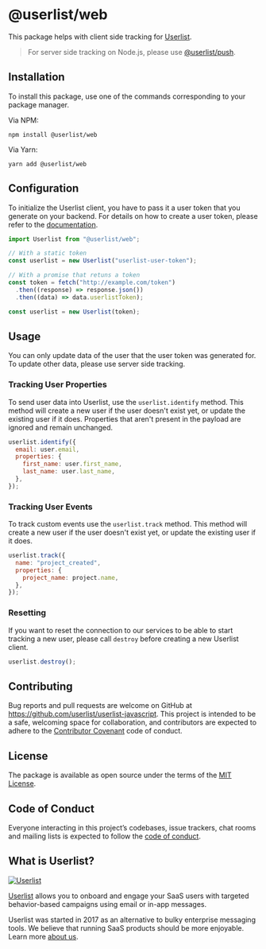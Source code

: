 # @userlist/web

This package helps with client side tracking for [Userlist](http://userlist.com).

> For server side tracking on Node.js, please use [@userlist/push](https://github.com/userlist/userlist-javascript/tree/main/packages/push).

## Installation

To install this package, use one of the commands corresponding to your package manager.

Via NPM:

```shell
npm install @userlist/web
```

Via Yarn:

```shell
yarn add @userlist/web
```

## Configuration

To initialize the Userlist client, you have to pass it a user token that you generate on your backend. For details on how to create a user token, please refer to the [documentation](https://userlist.com/docs/developers/in-app-messages/#generating-user-tokens).

```javascript
import Userlist from "@userlist/web";

// With a static token
const userlist = new Userlist("userlist-user-token");

// With a promise that retuns a token
const token = fetch("http://example.com/token")
  .then((response) => response.json())
  .then((data) => data.userlistToken);

const userlist = new Userlist(token);
```

## Usage

You can only update data of the user that the user token was generated for. To update other data, please use server side tracking.

### Tracking User Properties

To send user data into Userlist, use the `userlist.identify` method. This method will create a new user if the user doesn't exist yet, or update the existing user if it does. Properties that aren't present in the payload are ignored and remain unchanged.

```javascript
userlist.identify({
  email: user.email,
  properties: {
    first_name: user.first_name,
    last_name: user.last_name,
  },
});
```

### Tracking User Events

To track custom events use the `userlist.track` method. This method will create a new user if the user doesn't exist yet, or update the existing user if it does.

```javascript
userlist.track({
  name: "project_created",
  properties: {
    project_name: project.name,
  },
});
```

### Resetting

If you want to reset the connection to our services to be able to start tracking a new user, please call `destroy` before creating a new Userlist client.

```javascript
userlist.destroy();
```

## Contributing

Bug reports and pull requests are welcome on GitHub at https://github.com/userlist/userlist-javascript. This project is intended to be a safe, welcoming space for collaboration, and contributors are expected to adhere to the [Contributor Covenant](http://contributor-covenant.org) code of conduct.

## License

The package is available as open source under the terms of the [MIT License](https://opensource.org/licenses/MIT).

## Code of Conduct

Everyone interacting in this project’s codebases, issue trackers, chat rooms and mailing lists is expected to follow the [code of conduct](https://github.com/userlist/userlist-javascript/blob/main/CODE_OF_CONDUCT.md).

## What is Userlist?

[![Userlist](https://userlist.com/images/external/userlist-logo-github.svg)](https://userlist.com/)

[Userlist](https://userlist.com/) allows you to onboard and engage your SaaS users with targeted behavior-based campaigns using email or in-app messages.

Userlist was started in 2017 as an alternative to bulky enterprise messaging tools. We believe that running SaaS products should be more enjoyable. Learn more [about us](https://userlist.com/about-us/).
